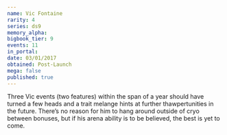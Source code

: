 ```yaml
---
name: Vic Fontaine
rarity: 4
series: ds9
memory_alpha:
bigbook_tier: 9
events: 11
in_portal:
date: 03/01/2017
obtained: Post-Launch
mega: false
published: true
---
```


Three Vic events (two features) within the span of a year should have turned a few heads and a trait melange hints at further thawpertunities in the future. There’s no reason for him to hang around outside of cryo between bonuses, but if his arena ability is to be believed, the best is yet to come.
